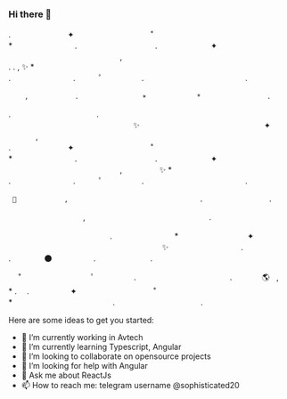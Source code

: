 ### Hi there 👋
   .　　　　　　　 ✦ 　　　　   　 　　　˚　　　　　　　　　　*　　　　　　　　.　　　　　　　　　　. 　　 　　　　 ✦      
‍ ‍ ‍ 　　　　 　　　　　　　　　　,　　   　   
 .                            .                        ,                      ✨                       *      
  .　　　　　　　　.　　　ﾟ　  　　　.　　　　　　　　　　　　　.

        ,　　　　　　　.　　　　　　　　　 ☀️ 　　　　　　　*　　　　　　　　　　.         
.　　　　　　　　　　　. 　　　　　　　　　　　　　　　　✨　　　　　     　   　　　　　　 　    ✦ 　 　　,　　  
   .　　　　　　　 ✦ 　　　　   　 　　　˚　　　　　　　　　　*　　　　　　　　.　　　　　　　　　　. 　　 　　　　 ✦      
　　　　 　　　　　　　　　　,　　   　
    ✨    *
.　　　　　　　　.　　　ﾟ　  　　　.　　　　　　　　　　　　　.

     🚀 　　　　 　　,　　 　 　　　　　　　　　　　　      .　 　　 　　 　　　.　　　　  
　　　 　   　　　　,　　　　   　　　　　　　　　　　.　

　　　　　　　　　　　　　.　　　　　　　　* 　　   　　　　　 ✦ 　　　　　　　         　        　　　　 　　 　　✨　　　　 　　　　　.　　　　　　　　
             .　　　　 🌑   　　　　　.　　　　　　　.　　　 　　　　　　　   　

　 ˚　　　　　　　　　ﾟ　　　　　.　　　　　　　　　　　　. 　　 　 🌎 ‍ ‍ ‍,　 　　　　　　　　* .　
.　　　　　 ✦ 　　　　   　 　　　˚　　　　　　　　　　　　　　*　　　　　　   　　　　　　.　　　　　　　　　　　.


Here are some ideas to get you started:

- 🔭 I’m currently working in Avtech
- 🌱 I’m currently learning Typescript, Angular
- 👯 I’m looking to collaborate on opensource projects
- 🤔 I’m looking for help with Angular
- 💬 Ask me about ReactJs
- 📫 How to reach me: telegram username @sophisticated20
